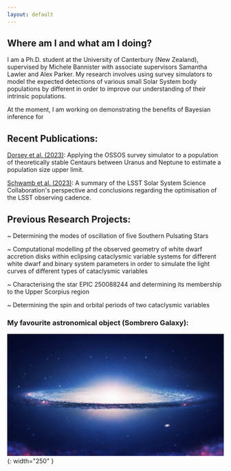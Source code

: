 ```yaml
---
layout: default
---
```


## Where am I and what am I doing?

I am a Ph.D. student at the University of Canterbury (New Zealand), supervised by Michele Bannister with associate supervisors Samantha Lawler and Alex Parker. My research involves using survey simulators to model the expected detections of various small Solar System body populations by different in order to improve our understanding of their intrinsic populations.

At the moment, I am working on demonstrating the benefits of Bayesian inference for

## Recent Publications:

<a href="https://iopscience.iop.org/article/10.3847/PSJ/acd771">Dorsey et al. (2023)</a>: Applying the OSSOS survey simulator to a population of theoretically stable Centaurs between Uranus and Neptune to estimate a population size upper limit.

<a href="https://iopscience.iop.org/article/10.3847/1538-4365/acc173">Schwamb et al. (2023)</a>: A summary of the LSST Solar System Science Collaboration's perspective and conclusions regarding the optimisation of the LSST observing cadence.

## Previous Research Projects:

~ Determining the modes of oscillation of five Southern Pulsating Stars

~ Computational modelling pf the observed geometry of white dwarf accretion disks within eclipsing cataclysmic variable systems for different white dwarf and binary system parameters in order to simulate the light curves of different types of cataclysmic variables

~ Characterising the star EPIC 250088244 and determining its membership to the Upper Scorpius region

~ Determining the spin and orbital periods of two cataclysmic variables

### My favourite astronomical object (Sombrero Galaxy):

![Sombrero](/assets/images/Sombrero-Galaxy.jpg){: width="250" }
